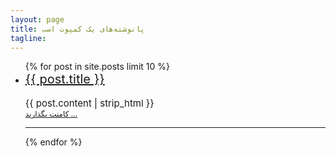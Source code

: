 ```yaml
---
layout: page
title: پانوشته‌های یک کمپوت اسب
tagline: 
---
```


<ul >
    {% for post in site.posts limit 10 %}
    <li><a href="{{ BASE_PATH }}{{ post.url }}" style="font-size:20px;">{{ post.title }}</a> <br> <br>
        <div style="font-size:15px;">{{ post.content | strip_html }}</div>
        <a  style="font-size:12px;" href="{{ post.url }}">کامنت بگذارید ... </a><br>
		<hr>
	</li>
    {% endfor %}
</ul>
